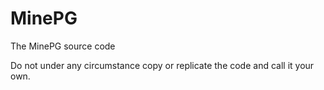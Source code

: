 MinePG
======

The MinePG source code

Do not under any circumstance copy or replicate the code and call it your own.
